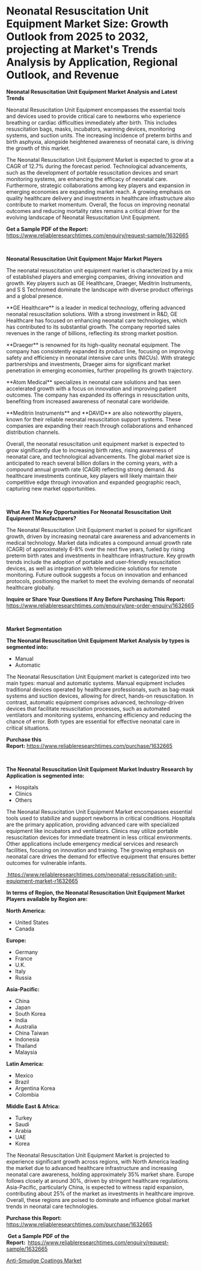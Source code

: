 <p><h1>Neonatal Resuscitation Unit Equipment Market Size: Growth Outlook from 2025 to 2032, projecting at Market's Trends Analysis by Application, Regional Outlook, and Revenue</h1></p><p><strong>Neonatal Resuscitation Unit Equipment Market Analysis and Latest Trends</strong></p>
<p><p>Neonatal Resuscitation Unit Equipment encompasses the essential tools and devices used to provide critical care to newborns who experience breathing or cardiac difficulties immediately after birth. This includes resuscitation bags, masks, incubators, warming devices, monitoring systems, and suction units. The increasing incidence of preterm births and birth asphyxia, alongside heightened awareness of neonatal care, is driving the growth of this market.</p><p>The Neonatal Resuscitation Unit Equipment Market is expected to grow at a CAGR of 12.7% during the forecast period. Technological advancements, such as the development of portable resuscitation devices and smart monitoring systems, are enhancing the efficacy of neonatal care. Furthermore, strategic collaborations among key players and expansion in emerging economies are expanding market reach. A growing emphasis on quality healthcare delivery and investments in healthcare infrastructure also contribute to market momentum. Overall, the focus on improving neonatal outcomes and reducing mortality rates remains a critical driver for the evolving landscape of Neonatal Resuscitation Unit Equipment.</p></p>
<p><strong>Get a Sample PDF of the Report:&nbsp;</strong> <a href="https://www.reliableresearchtimes.com/enquiry/request-sample/1632665?utm_campaign=2200&utm_medium=2&utm_source=Github&utm_content=ia&utm_term=29032025&utm_id=neonatal-resuscitation-unit-equipment">https://www.reliableresearchtimes.com/enquiry/request-sample/1632665</a></p>
<p>&nbsp;</p>
<p><strong>Neonatal Resuscitation Unit Equipment Major Market Players</strong></p>
<p><p>The neonatal resuscitation unit equipment market is characterized by a mix of established players and emerging companies, driving innovation and growth. Key players such as GE Healthcare, Draeger, Meditrin Instruments, and S S Technomed dominate the landscape with diverse product offerings and a global presence.</p><p>**GE Healthcare** is a leader in medical technology, offering advanced neonatal resuscitation solutions. With a strong investment in R&D, GE Healthcare has focused on enhancing neonatal care technologies, which has contributed to its substantial growth. The company reported sales revenues in the range of billions, reflecting its strong market position.</p><p>**Draeger** is renowned for its high-quality neonatal equipment. The company has consistently expanded its product line, focusing on improving safety and efficiency in neonatal intensive care units (NICUs). With strategic partnerships and investments, Draeger aims for significant market penetration in emerging economies, further propelling its growth trajectory.</p><p>**Atom Medical** specializes in neonatal care solutions and has seen accelerated growth with a focus on innovation and improving patient outcomes. The company has expanded its offerings in resuscitation units, benefiting from increased awareness of neonatal care worldwide. </p><p>**Meditrin Instruments** and **DAVID** are also noteworthy players, known for their reliable neonatal resuscitation support systems. These companies are expanding their reach through collaborations and enhanced distribution channels.</p><p>Overall, the neonatal resuscitation unit equipment market is expected to grow significantly due to increasing birth rates, rising awareness of neonatal care, and technological advancements. The global market size is anticipated to reach several billion dollars in the coming years, with a compound annual growth rate (CAGR) reflecting strong demand. As healthcare investments continue, key players will likely maintain their competitive edge through innovation and expanded geographic reach, capturing new market opportunities.</p></p>
<p>&nbsp;</p>
<p><strong>What Are The Key Opportunities For Neonatal Resuscitation Unit Equipment Manufacturers?</strong></p>
<p><p>The Neonatal Resuscitation Unit Equipment market is poised for significant growth, driven by increasing neonatal care awareness and advancements in medical technology. Market data indicates a compound annual growth rate (CAGR) of approximately 6-8% over the next five years, fueled by rising preterm birth rates and investments in healthcare infrastructure. Key growth trends include the adoption of portable and user-friendly resuscitation devices, as well as integration with telemedicine solutions for remote monitoring. Future outlook suggests a focus on innovation and enhanced protocols, positioning the market to meet the evolving demands of neonatal healthcare globally.</p></p>
<p><strong>Inquire or Share Your Questions If Any Before Purchasing This Report:</strong> <a href="https://www.reliableresearchtimes.com/enquiry/pre-order-enquiry/1632665?utm_campaign=2200&utm_medium=2&utm_source=Github&utm_content=ia&utm_term=29032025&utm_id=neonatal-resuscitation-unit-equipment">https://www.reliableresearchtimes.com/enquiry/pre-order-enquiry/1632665</a></p>
<p>&nbsp;</p>
<p><strong>Market Segmentation</strong></p>
<p><strong>The Neonatal Resuscitation Unit Equipment Market Analysis by types is segmented into:</strong></p>
<p><ul><li>Manual</li><li>Automatic</li></ul></p>
<p><p>The Neonatal Resuscitation Unit Equipment market is categorized into two main types: manual and automatic systems. Manual equipment includes traditional devices operated by healthcare professionals, such as bag-mask systems and suction devices, allowing for direct, hands-on resuscitation. In contrast, automatic equipment comprises advanced, technology-driven devices that facilitate resuscitation processes, such as automated ventilators and monitoring systems, enhancing efficiency and reducing the chance of error. Both types are essential for effective neonatal care in critical situations.</p></p>
<p><strong>Purchase this Report:&nbsp;</strong><a href="https://www.reliableresearchtimes.com/purchase/1632665?utm_campaign=2200&utm_medium=2&utm_source=Github&utm_content=ia&utm_term=29032025&utm_id=neonatal-resuscitation-unit-equipment">https://www.reliableresearchtimes.com/purchase/1632665</a></p>
<p>&nbsp;</p>
<p><strong>The Neonatal Resuscitation Unit Equipment Market Industry Research by Application is segmented into:</strong></p>
<p><ul><li>Hospitals</li><li>Clinics</li><li>Others</li></ul></p>
<p><p>The Neonatal Resuscitation Unit Equipment Market encompasses essential tools used to stabilize and support newborns in critical conditions. Hospitals are the primary application, providing advanced care with specialized equipment like incubators and ventilators. Clinics may utilize portable resuscitation devices for immediate treatment in less critical environments. Other applications include emergency medical services and research facilities, focusing on innovation and training. The growing emphasis on neonatal care drives the demand for effective equipment that ensures better outcomes for vulnerable infants.</p></p>
<p><a href="https://www.reliableresearchtimes.com/neonatal-resuscitation-unit-equipment-market-r1632665?utm_campaign=2200&utm_medium=2&utm_source=Github&utm_content=ia&utm_term=29032025&utm_id=neonatal-resuscitation-unit-equipment">&nbsp;https://www.reliableresearchtimes.com/neonatal-resuscitation-unit-equipment-market-r1632665</a></p>
<p><strong>In terms of Region, the Neonatal Resuscitation Unit Equipment Market Players available by Region are:</strong></p>
<p>
    <p> <strong> North America: </strong>
        <ul>
            <li>United States</li>
            <li>Canada</li>
        </ul>
        </p> 
    <p> <strong> Europe: </strong>
        <ul>
            <li>Germany</li>
            <li>France</li>
            <li>U.K.</li>
            <li>Italy</li>
            <li>Russia</li>
        </ul>
        </p> 
    <p> <strong> Asia-Pacific: </strong>
        <ul>
            <li>China</li>
            <li>Japan</li>
            <li>South Korea</li>
            <li>India</li>
            <li>Australia</li>
            <li>China Taiwan</li>
            <li>Indonesia</li>
            <li>Thailand</li>
            <li>Malaysia</li>
        </ul>
        </p> 
    <p> <strong> Latin America: </strong>
        <ul>
            <li>Mexico</li>
            <li>Brazil</li>
            <li>Argentina Korea</li>
            <li>Colombia</li>
        </ul>
        </p> 
    <p> <strong> Middle East & Africa: </strong>
        <ul>
            <li>Turkey</li>
            <li>Saudi</li>
            <li>Arabia</li>
            <li>UAE</li>
            <li>Korea</li>
        </ul>
    </p>
    </p>
<p><p>The Neonatal Resuscitation Unit Equipment Market is projected to experience significant growth across regions, with North America leading the market due to advanced healthcare infrastructure and increasing neonatal care awareness, holding approximately 35% market share. Europe follows closely at around 30%, driven by stringent healthcare regulations. Asia-Pacific, particularly China, is expected to witness rapid expansion, contributing about 25% of the market as investments in healthcare improve. Overall, these regions are poised to dominate and influence global market trends in neonatal care technologies.</p></p>
<p><strong>Purchase this Report: </strong><a href="https://www.reliableresearchtimes.com/purchase/1632665?utm_campaign=2200&utm_medium=2&utm_source=Github&utm_content=ia&utm_term=29032025&utm_id=neonatal-resuscitation-unit-equipment">https://www.reliableresearchtimes.com/purchase/1632665</a></p>
<p>&nbsp;<strong>Get a Sample PDF of the Report:&nbsp;&nbsp;</strong><a href="https://www.reliableresearchtimes.com/enquiry/request-sample/1632665?utm_campaign=2200&utm_medium=2&utm_source=Github&utm_content=ia&utm_term=29032025&utm_id=neonatal-resuscitation-unit-equipment">https://www.reliableresearchtimes.com/enquiry/request-sample/1632665</a></p>
<p><strong></strong></p>
<p><p><a href="https://github.com/MonroeBullock54/Market-Research-Report-List-2/blob/main/anti-smudge-coatings-market.md?utm_campaign=2200&utm_medium=2&utm_source=Github&utm_content=ia&utm_term=29032025&utm_id=neonatal-resuscitation-unit-equipment">Anti-Smudge Coatings Market</a></p></p>